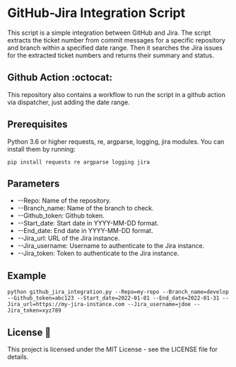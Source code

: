 # GitHub-Jira Integration Script 

This script is a simple integration between GitHub and Jira. The script extracts the ticket number from commit messages for a specific repository and branch within a specified date range. Then it searches the Jira issues for the extracted ticket numbers and returns their summary and status.

## Github Action  :octocat:

This repository also contains a workflow to run the script in a github action via dispatcher, just adding the date range.

## Prerequisites

Python 3.6 or higher
requests, re, argparse, logging, jira modules. You can install them by running:

`pip install requests re argparse logging jira`

## Parameters

* --Repo: Name of the repository.
* --Branch_name: Name of the branch to check.
* --Github_token: Github token.
* --Start_date: Start date in YYYY-MM-DD format.
* --End_date: End date in YYYY-MM-DD format.
* --Jira_url: URL of the Jira instance.
* --Jira_username: Username to authenticate to the Jira instance.
* --Jira_token: Token to authenticate to the Jira instance.

## Example

`python github_jira_integration.py --Repo=my-repo --Branch_name=develop --Github_token=abc123 --Start_date=2022-01-01 --End_date=2022-01-31 --Jira_url=https://my-jira-instance.com --Jira_username=jdoe --Jira_token=xyz789`

## License 	 :scroll:
This project is licensed under the MIT License - see the LICENSE file for details.